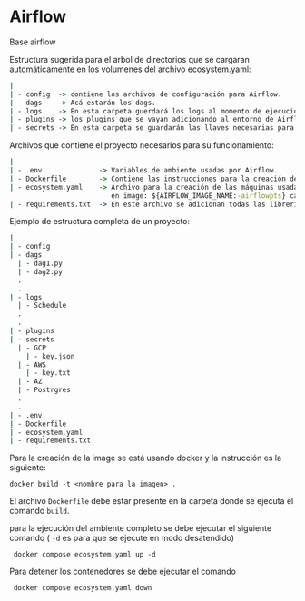 # Airflow
Base airflow

Estructura sugerida para el arbol de directorios que se cargaran automáticamente en los volumenes del archivo ecosystem.yaml:

``` cmd
|
| - config  -> contiene los archivos de configuración para Airflow.
| - dags    -> Acá estarán los dags.
| - logs    -> En esta carpeta guerdará los logs al momento de ejecución de las máquinas (este irá creciendo y es bueno ir limpiando si no se requiere para seguimientos).
| - plugins -> los plugins que se vayan adicionando al entorno de Airflow
| - secrets -> En esta carpeta se guardarán las llaves necesarias para conexiones con BD o Clouds.
```
Archivos que contiene el proyecto necesarios para su funcionamiento:

``` cmd
|
| - .env              -> Variables de ambiente usadas por Airflow.
| - Dockerfile        -> Contiene las instrucciones para la creación de la imagen de Airflow y lee el archivo de requirements.txt para satisfacer libreriás adicionales.
| - ecosystem.yaml    -> Archivo para la creación de las máquinas usadas para que funcione Airflow, en este se deberán modificar según las necesidades.
                         en image: ${AIRFLOW_IMAGE_NAME:-airflowpts} cambiar airflowpts por el nombre de la imagen asignada cuando se hace el build del Dockerfile
| - requirements.txt  -> En este archivo se adicionan todas las librerías adicionales para ser cargadas al momento de creación de la imagen.
```
Ejemplo de estructura completa de un proyecto:
``` cmd
|
| - config
| - dags
  | - dag1.py
  | - dag2.py
  .
  .
| - logs
  | - Schedule
  .
  .
| - plugins
| - secrets
  | - GCP
    | - key.json
  | - AWS
    | - key.txt
  | - AZ
  | - Postrgres
  .
  .
| - .env
| - Dockerfile
| - ecosystem.yaml
| - requirements.txt
```

Para la creación de la image se está usando docker y la instrucción es la siguiente:
```nginx
docker build -t <nombre para la imagen> .
```
El archivo `Dockerfile` debe estar presente en la carpeta donde se ejecuta el comando `build`.

para la ejecución del ambiente completo se debe ejecutar el siguiente comando ( ` -d ` es para que se ejecute en modo desatendido)
```nginx
 docker compose ecosystem.yaml up -d
```

Para detener los contenedores se debe ejecutar el comando
```nginx
 docker compose ecosystem.yaml down
```

